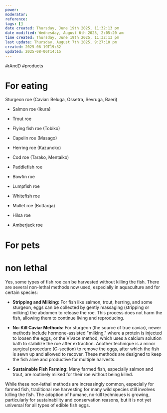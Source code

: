 ```yaml
---
power: 
moderator: 
reference: 
tags: []
date created: Thursday, June 19th 2025, 11:32:13 pm
date modified: Wednesday, August 6th 2025, 2:05:20 am
time created: Thursday, June 19th 2025, 11:32:13 pm
last update: Thursday, August 7th 2025, 9:27:10 pm
created: 2025-06-19T19:32
updated: 2025-08-06T14:15
---
```

#rAndD #products 
# For eating
Sturgeon roe (Caviar: Beluga, Ossetra, Sevruga, Baeri)
    
- Salmon roe (Ikura)
    
- Trout roe
    
- Flying fish roe (Tobiko)
    
- Capelin roe (Masago)
    
- Herring roe (Kazunoko)
    
- Cod roe (Tarako, Mentaiko)
    
- Paddlefish roe
    
- Bowfin roe
    
- Lumpfish roe
    
- Whitefish roe
    
- Mullet roe (Bottarga)
    
- Hilsa roe
    
- Amberjack roe
# For pets

# non lethal
Yes, some types of fish roe can be harvested without killing the fish. There are several non-lethal methods now used, especially in aquaculture and for certain species:

- **Stripping and Milking:** For fish like salmon, trout, herring, and some sturgeon, eggs can be collected by gently massaging (stripping or milking) the abdomen to release the roe. This process does not harm the fish, allowing them to continue living and reproducing.
    
- **No-Kill Caviar Methods:** For sturgeon (the source of true caviar), newer methods include hormone-assisted "milking," where a protein is injected to loosen the eggs, or the Vivace method, which uses a calcium solution bath to stabilize the roe after extraction. Another technique is a minor surgical procedure (C-section) to remove the eggs, after which the fish is sewn up and allowed to recover. These methods are designed to keep the fish alive and productive for multiple harvests.
    
- **Sustainable Fish Farming:** Many farmed fish, especially salmon and trout, are routinely milked for their roe without being killed.
    

While these non-lethal methods are increasingly common, especially for farmed fish, traditional roe harvesting for many wild species still involves killing the fish. The adoption of humane, no-kill techniques is growing, particularly for sustainability and conservation reasons, but it is not yet universal for all types of edible fish eggs.